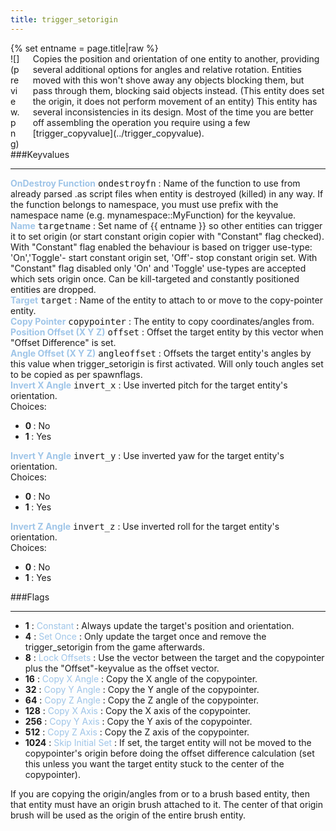 ```yaml
---
title: trigger_setorigin
---
```

<div>{% set entname = page.title|raw %}</div>
<div class="container previewimg">
<div class="columns">
<div class="imagepadding column col-auto" markdown="1">![](preview.png)</div>
<div class="column entityentry" markdown="1">Copies the position and orientation of one entity to another, providing several additional options for angles and relative rotation. Entities moved with this won't shove away any objects blocking them, but pass through them, blocking said objects instead. (This entity does set the origin, it does not perform movement of an entity) This entity has several inconsistencies in its design. Most of the time you are better off assembling the operation you require using a few [trigger_copyvalue](../trigger_copyvalue).</div>
</div>
</div>
###Keyvalues
<hr>
<div class="entityentry" markdown="1">
<span style="color:#9fc5e8;"><b>OnDestroy Function</b></span> <kbd  class="tooltip" data-tooltip="string">ondestroyfn</kbd> :
Name of the function to use from already parsed .as script files when entity is destroyed (killed) in any way. If the function belongs to namespace, you must use prefix with the namespace name (e.g. mynamespace::MyFunction) for the keyvalue.
</div>
<div class="entityentry" markdown="1">
<span style="color:#9fc5e8;"><b>Name</b></span> <kbd  class="tooltip" data-tooltip="target_source">targetname</kbd> :
Set name of {{ entname }} so other entities can trigger it to set origin (or start constant origin copier with "Constant" flag checked). With "Constant" flag enabled the behaviour is based on trigger use-type: 'On','Toggle'- start constant origin set, 'Off'- stop constant origin set. With "Constant" flag disabled only 'On' and 'Toggle' use-types are accepted which sets origin once. Can be kill-targeted and constantly positioned entities are dropped.
</div>
<div class="entityentry" markdown="1">
<span style="color:#9fc5e8;"><b>Target</b></span> <kbd  class="tooltip" data-tooltip="target_destination">target</kbd> :
Name of the entity to attach to or move to the copy-pointer entity.
</div>
<div class="entityentry" markdown="1">
<span style="color:#9fc5e8;"><b>Copy Pointer</b></span> <kbd  class="tooltip" data-tooltip="string">copypointer</kbd> :
The entity to copy coordinates/angles from.
</div>
<div class="entityentry" markdown="1">
<span style="color:#9fc5e8;"><b>Position Offset (X Y Z)</b></span> <kbd  class="tooltip" data-tooltip="string">offset</kbd> :
Offset the target entity by this vector when "Offset Difference" is set.
</div>
<div class="entityentry" markdown="1">
<span style="color:#9fc5e8;"><b>Angle Offset (X Y Z)</b></span> <kbd  class="tooltip" data-tooltip="string">angleoffset</kbd> :
Offsets the target entity's angles by this value when trigger_setorigin is first activated. Will only touch angles set to be copied as per spawnflags.
</div>
<div class="entityentry" markdown="1">
<span style="color:#9fc5e8;"><b>Invert X Angle</b></span> <kbd  class="tooltip" data-tooltip="choices">invert_x</kbd> :
Use inverted pitch for the target entity's orientation.
<div class="accordion">
<input type="checkbox" id="accordion-1" name="accordion-checkbox" hidden>
<label class="accordion-header" for="accordion-1">
<i class="icon icon-arrow-right mr-1"></i>
Choices:
</label>
<div class="accordion-body">
<ul>
<li><b>0 </b> : No</li>
<li><b>1 </b> : Yes</li>
</ul>
</div>
</div>
</div>
<div class="entityentry" markdown="1">
<span style="color:#9fc5e8;"><b>Invert Y Angle</b></span> <kbd  class="tooltip" data-tooltip="choices">invert_y</kbd> :
Use inverted yaw for the target entity's orientation.
<div class="accordion">
<input type="checkbox" id="accordion-2" name="accordion-checkbox" hidden>
<label class="accordion-header" for="accordion-2">
<i class="icon icon-arrow-right mr-1"></i>
Choices:
</label>
<div class="accordion-body">
<ul>
<li><b>0 </b> : No</li>
<li><b>1 </b> : Yes</li>
</ul>
</div>
</div>
</div>
<div class="entityentry" markdown="1">
<span style="color:#9fc5e8;"><b>Invert Z Angle</b></span> <kbd  class="tooltip" data-tooltip="choices">invert_z</kbd> :
Use inverted roll for the target entity's orientation.
<div class="accordion">
<input type="checkbox" id="accordion-3" name="accordion-checkbox" hidden>
<label class="accordion-header" for="accordion-3">
<i class="icon icon-arrow-right mr-1"></i>
Choices:
</label>
<div class="accordion-body">
<ul>
<li><b>0 </b> : No</li>
<li><b>1 </b> : Yes</li>
</ul>
</div>
</div>
</div>
###Flags
<hr>
<div class="entityflags">
<ul>
<li class="imagepadding" markdown="1"><b>1</b> : <span style="color:#9fc5e8;">Constant</span> : Always update the target's position and orientation.</li>
<li class="imagepadding" markdown="1"><b>4</b> : <span style="color:#9fc5e8;">Set Once</span> : Only update the target once and remove the trigger_setorigin from the game afterwards.</li>
<li class="imagepadding" markdown="1"><b>8</b> : <span style="color:#9fc5e8;">Lock Offsets</span> : Use the vector between the target and the copypointer plus the "Offset"-keyvalue as the offset vector.</li>
<li class="imagepadding" markdown="1"><b>16</b> : <span style="color:#9fc5e8;">Copy X Angle</span> : Copy the X angle of the copypointer.</li>
<li class="imagepadding" markdown="1"><b>32</b> : <span style="color:#9fc5e8;">Copy Y Angle</span> : Copy the Y angle of the copypointer.</li>
<li class="imagepadding" markdown="1"><b>64</b> : <span style="color:#9fc5e8;">Copy Z Angle</span> : Copy the Z angle of the copypointer.</li>
<li class="imagepadding" markdown="1"><b>128</b> : <span style="color:#9fc5e8;">Copy X Axis</span> : Copy the X axis of the copypointer.</li>
<li class="imagepadding" markdown="1"><b>256</b> : <span style="color:#9fc5e8;">Copy Y Axis</span> : Copy the Y axis of the copypointer.</li>
<li class="imagepadding" markdown="1"><b>512</b> : <span style="color:#9fc5e8;">Copy Z Axis</span> : Copy the Z axis of the copypointer.</li>
<li class="imagepadding" markdown="1"><b>1024</b> : <span style="color:#9fc5e8;">Skip Initial Set</span> : If set, the target entity will not be moved to the copypointer's origin before doing the offset difference calculation (set this unless you want the target entity stuck to the center of the copypointer).</li>
</ul>
</div>
<div class="notices blue" markdown="1">If you are copying the origin/angles from or to a brush based entity, then that entity must have an origin brush attached to it. The center of that origin brush will be used as the origin of the entire brush entity.</div>
